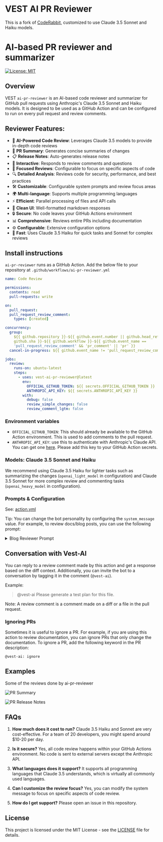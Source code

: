 # VEST AI PR Reviewer

This is a fork of [CodeRabbit](http://coderabbit.ai), customized to use Claude 3.5 Sonnet and Haiku models.

# AI-based PR reviewer and summarizer

[![License: MIT](https://img.shields.io/badge/License-MIT-yellow.svg)](https://opensource.org/licenses/MIT)

## Overview

VEST `ai-pr-reviewer` is an AI-based code reviewer and summarizer for
GitHub pull requests using Anthropic's Claude 3.5 Sonnet and Haiku models. It is
designed to be used as a GitHub Action and can be configured to run on every
pull request and review comments.

## Reviewer Features:

- 🤖 **AI-Powered Code Review**: Leverages Claude 3.5 models to provide in-depth code reviews
- 📝 **PR Summary**: Generates concise summaries of changes
- 📋 **Release Notes**: Auto-generates release notes
- 💬 **Interactive**: Responds to review comments and questions
- 🎯 **Focused Reviews**: Configurable to focus on specific aspects of code
- 🔍 **Detailed Analysis**: Reviews code for security, performance, and best practices
- 🛠 **Customizable**: Configurable system prompts and review focus areas
- 🌍 **Multi-language**: Supports multiple programming languages
- ⚡ **Efficient**: Parallel processing of files and API calls
- 🎨 **Clean UI**: Well-formatted markdown responses
- 🔒 **Secure**: No code leaves your GitHub Actions environment
- 📊 **Comprehensive**: Reviews entire PRs including documentation
- ⚙️ **Configurable**: Extensive configuration options
- 🚀 **Fast**: Uses Claude 3.5 Haiku for quick tasks and Sonnet for complex reviews

## Install instructions

`ai-pr-reviewer` runs as a GitHub Action. Add the below file to your repository
at `.github/workflows/ai-pr-reviewer.yml`

```yaml
name: Code Review

permissions:
  contents: read
  pull-requests: write

on:
  pull_request:
  pull_request_review_comment:
    types: [created]

concurrency:
  group:
    ${{ github.repository }}-${{ github.event.number || github.head_ref ||
    github.sha }}-${{ github.workflow }}-${{ github.event_name ==
    'pull_request_review_comment' && 'pr_comment' || 'pr' }}
  cancel-in-progress: ${{ github.event_name != 'pull_request_review_comment' }}

jobs:
  review:
    runs-on: ubuntu-latest
    steps:
      - uses: vest-ai-pr-reviewer@latest
        env:
          OFFICIAL_GITHUB_TOKEN: ${{ secrets.OFFICIAL_GITHUB_TOKEN }}
          ANTHROPIC_API_KEY: ${{ secrets.ANTHROPIC_API_KEY }}
        with:
          debug: false
          review_simple_changes: false
          review_comment_lgtm: false
```

### Environment variables

- `OFFICIAL_GITHUB_TOKEN`: This should already be available to the GitHub Action
  environment. This is used to add comments to the pull request.
- `ANTHROPIC_API_KEY`: use this to authenticate with Anthropic's Claude API. You can get one
  [here](https://console.anthropic.com/). Please add this key to your GitHub Action secrets.

### Models: Claude 3.5 Sonnet and Haiku

We recommend using Claude 3.5 Haiku for lighter tasks such as summarizing the
changes (`openai_light_model` in configuration) and Claude 3.5 Sonnet for more complex
review and commenting tasks (`openai_heavy_model` in configuration).

### Prompts & Configuration

See: [action.yml](./action.yml)

Tip: You can change the bot personality by configuring the `system_message`
value. For example, to review docs/blog posts, you can use the following prompt:

<details>
<summary>Blog Reviewer Prompt</summary>

```yaml
system_message: |
  You are `@vest-ai` (aka `github-actions[bot]`), a language model
  trained by Anthropic. Your purpose is to act as a highly experienced
  DevRel (developer relations) professional with focus on cloud-native
  infrastructure.

  Company context -
  VEST is an AI-powered Code reviewer. It boosts code quality and cuts manual effort. Offers context-aware, line-by-line feedback, highlights critical changes,
  enables bot interaction, and lets you commit suggestions directly from GitHub.

  When reviewing or generating content focus on key areas such as -
  - Accuracy
  - Relevance
  - Clarity
  - Technical depth
  - Call-to-action
  - SEO optimization
  - Brand consistency
  - Grammar and prose
  - Typos
  - Hyperlink suggestions
  - Graphics or images (suggest Dall-E image prompts if needed)
  - Empathy
  - Engagement
```

</details>

## Conversation with Vest-AI

You can reply to a review comment made by this action and get a response based
on the diff context. Additionally, you can invite the bot to a conversation by
tagging it in the comment (`@vest-ai`).

Example:

> @vest-ai Please generate a test plan for this file.

Note: A review comment is a comment made on a diff or a file in the pull
request.

### Ignoring PRs

Sometimes it is useful to ignore a PR. For example, if you are using this action
to review documentation, you can ignore PRs that only change the documentation.
To ignore a PR, add the following keyword in the PR description:

```text
@vest-ai: ignore
```

## Examples

Some of the reviews done by ai-pr-reviewer

![PR Summary](./docs/images/PRSummary.png)

![PR Release Notes](./docs/images/ReleaseNotes.png)

## FAQs

1. **How much does it cost to run?**
   Claude 3.5 Haiku and Sonnet are very cost-effective. For a team of 20 developers, you might spend around $10-20 per day.

2. **Is it secure?**
   Yes, all code review happens within your GitHub Actions environment. No code is sent to external servers except the Anthropic API.

3. **What languages does it support?**
   It supports all programming languages that Claude 3.5 understands, which is virtually all commonly used languages.

4. **Can I customize the review focus?**
   Yes, you can modify the system message to focus on specific aspects of code review.

5. **How do I get support?**
   Please open an issue in this repository.

## License

This project is licensed under the MIT License - see the [LICENSE](LICENSE) file for details.